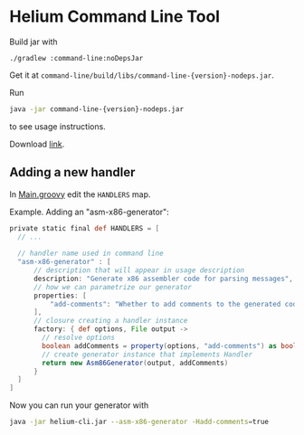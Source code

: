 Helium Command Line Tool
========================

Build jar with
```
./gradlew :command-line:noDepsJar
```

Get it at `command-line/build/libs/command-line-{version}-nodeps.jar`.

Run
```bash
java -jar command-line-{version}-nodeps.jar
```
to see usage instructions.

Download [link](TODO).

Adding a new handler
--------------------

In [Main.groovy](src/main/groovy/com/stanfy/helium/cli/Main.groovy) edit the `HANDLERS` map.

Example. Adding an "asm-x86-generator":
```groovy
private static final def HANDLERS = [
  // ...
  
  // handler name used in command line
  "asm-x86-generator" : [
      // description that will appear in usage description
      description: "Generate x86 assembler code for parsing messages",
      // how we can parametrize our generator
      properties: [
          "add-comments": "Whether to add comments to the generated code. Optional."
      ],
      // closure creating a handler instance
      factory: { def options, File output ->
        // resolve options
        boolean addComments = property(options, "add-comments") as boolean
        // create generator instance that implements Handler
        return new Asm86Generator(output, addComments)
      }
  ]
]
```

Now you can run your generator with 
```bash
java -jar helium-cli.jar --asm-x86-generator -Hadd-comments=true
```
